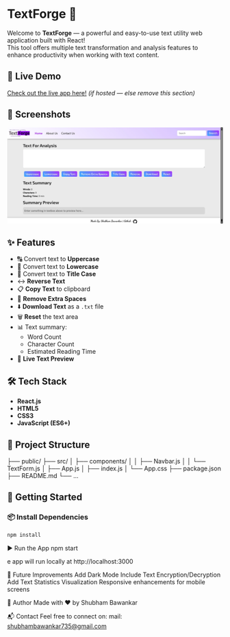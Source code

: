 # TextForge 📝

Welcome to **TextForge** — a powerful and easy-to-use text utility web application built with React!  
This tool offers multiple text transformation and analysis features to enhance productivity when working with text content.

## 🔗 Live Demo

[Check out the live app here!](https://your-live-demo-link.com) *(if hosted — else remove this section)*

## 📸 Screenshots

<img src="./images/image (1).png" alt="img"/>

## ✨ Features

- 🔠 Convert text to **Uppercase**
- 🔡 Convert text to **Lowercase**
- 📝 Convert text to **Title Case**
- ↔️ **Reverse Text**
- 📋 **Copy Text** to clipboard
- 🧹 **Remove Extra Spaces**
- ⬇️ **Download Text** as a `.txt` file
- 🗑️ **Reset** the text area
- 📊 Text summary:
  - Word Count
  - Character Count
  - Estimated Reading Time
- 📄 **Live Text Preview**

## 🛠️ Tech Stack

- **React.js**
- **HTML5**
- **CSS3**
- **JavaScript (ES6+)**

## 📂 Project Structure

├── public/
├── src/
│ ├── components/
│ │ ├── Navbar.js
│ │ └── TextForm.js
│ ├── App.js
│ ├── index.js
│ └── App.css
├── package.json
├── README.md
└── ...


## 🚀 Getting Started

### 📦 Install Dependencies

```bash
npm install
```

▶️ Run the App
npm start

e app will run locally at http://localhost:3000

📌 Future Improvements
Add Dark Mode
Include Text Encryption/Decryption
Add Text Statistics Visualization
Responsive enhancements for mobile screens

🙌 Author
Made with ❤️ by Shubham Bawankar

📬 Contact
Feel free to connect on:
mail: shubhambawankar735@gmail.com
